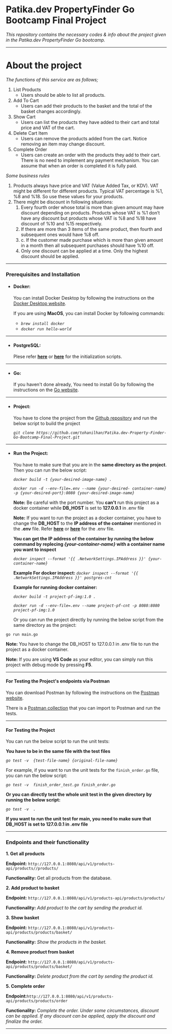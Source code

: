 
# Patika.dev PropertyFinder Go Bootcamp Final Project

*This repository contains the necessary codes &amp; info about the project given in the Patika.dev PropertyFinder Go bootcamp.*

---

# About the project

*The functions of this service are as follows;*

1. List Products
   - Users should be able to list all products.
2. Add To Cart
   - Users can add their products to the basket and the total of the basket changes accordingly.
3. Show Cart
   - Users can list the products they have added to their cart and total price and VAT of the cart.
4. Delete Cart Item
   - Users can remove the products added from the cart. Notice removing an item may change discount.
5. Complete Order
   - Users can create an order with the products they add to their cart. There is no need to implement any payment mechanism. You can assume that when an order is completed it is fully paid.

*Some business rules*

1. Products always have price and VAT (Value Added Tax, or KDV). VAT might be different for different products. Typical VAT percentage is %1, %8 and %18. So use these values for your products.
2. There might be discount in following situations:
   1.  Every fourth order whose total is more than given amount may have discount
depending on products. Products whose VAT is %1 don’t have any discount but products whose VAT is %8 and %18 have discount of %10 and %15 respectively.
   2. If there are more than 3 items of the same product, then fourth and subsequent ones would have %8 off.
   3. c. If the customer made purchase which is more than given amount in a month then all subsequent purchases should have %10 off.
   4. Only one discount can be applied at a time. Only the highest discount should be applied.

---

### Prerequisites and Installation

- #### **Docker:** 
  You can install Docker Desktop by following the instructions on the [Docker Desktop website](https://desktop.docker.com/).

  If you are using **MacOS**, you can install Docker by following commands:
    - *`brew install docker`*
    - *`docker run hello-world`*
  
 ---

- #### **PostgreSQL:**

  Plese refer [**here**](docs/README.md) or [**here**](https://github.com/tohanilhan/Patika.dev-Property-Finder-Go-Bootcamp-Final-Project/blob/main/docs/README.md) for the initialization scripts.

---

- #### **Go:**
  
  If you haven't done already, You need to install Go by following the instructions on the [Go website](https://golang.org/doc/install).

---

- #### **Project:**
  
  You have to clone the project from the [Github repository](https://github.com/tohanilhan/Patika.dev-Property-Finder-Go-Bootcamp-Final-Project) and run the below script to build the project
   
   *`git clone https://github.com/tohanilhan/Patika.dev-Property-Finder-Go-Bootcamp-Final-Project.git`*

---

- #### **Run the Project:**

     You have to make sure that you are in the **same directory as the project**. Then you can run the below script:

   *`docker build -t {your-desired-image-name} .`*

   *`docker run -d --env-file=.env --name {your-desired- container-name} -p {your-desired-port}:8080 {your-desired-image-name}`*

   **Note:** Be careful with the port number. You **can't** run this project as a docker container while **DB_HOST** is set to **127.0.0.1** in .env file
   
   **Note:** If you want to run the project as a docker container, you have to change the **DB_HOST** to the **IP address of the container** mentioned in the **.env** file. Refer [**here**](.env) or [**here**](https://github.com/tohanilhan/Patika.dev-Property-Finder-Go-Bootcamp-Final-Project/blob/main/.env) for the .env file.

   **You can get the IP address of the container by running the below command by replecing *{your-container-name}* with a container name you want to inspect**

   *`docker inspect --format '{{ .NetworkSettings.IPAddress }}' {your-container-name}`* 
      
   **Example For docker inspect:**
   *`docker inspect --format '{{ .NetworkSettings.IPAddress }}' postgres-cnt`*


   **Example for running docker container:**

   *`docker build -t project-pf-img:1.0 .`*

   *`docker run -d --env-file=.env --name project-pf-cnt -p 8080:8080 project-pf-img:1.0`*

   
  Or you can run the project directly by running the below script from the same directory as the project:
    
`go run main.go`
    
**Note:** You have to change the DB_HOST to 127.0.0.1 in .env file to run the project as a docker container.

**Note:** If you are using **VS Code** as your editor, you can simply run this project with debug mode by pressing **F5**.

---

#### **For Testing the Project's endpoints via Postman**

   You can download Postman by following the instructions on the [Postman website](https://www.getpostman.com/).
 
   There is a [Postman collection](https://github.com/tohanilhan/Patika.dev-Property-Finder-Go-Bootcamp-Final-Project/blob/main/docs/PropertyFinder-FinalProject.postman_collection.json) that you can import to Postman and run the tests.

---

#### **For Testing the Project**
     
  You can run the below script to run the unit tests:
  
  **You have to be in the same file with the test files**


   *`go test -v  {test-file-name} {original-file-name}`*

For example, if you want to run the unit tests for the `finish_order.go` file, you can run the below script:

*`go test -v  finish_order_test.go finish_order.go`*

**Or you can directly test the whole unit test in the given directory by running the below script:**

*`go test -v  .`*

**If you want to run the unit test for main, you need to make sure that DB_HOST is set to 127.0.0.1 in .env file**

---

### Endpoints and their functionality

 
  
**1. Get all products**
   
**Endpoint:** `http://127.0.0.1:8080/api/v1/products-api/products//products/`

**Functionality:**
Get all products from the database.

**2. Add product to basket**
   
**Endpoint:** `http://127.0.0.1:8080/api/v1/products-api/products/products/`

**Functionality:** *Add product to the cart by sending the product id.*

**3. Show basket**
   
**Endpoint:** `http://127.0.0.1:8080/api/v1/products-api/products/products/basket/`

**Functionality:** *Show the products in the basket.*

**4. Remove product from basket**
   
**Endpoint:** `http://127.0.0.1:8080/api/v1/products-api/products/products/basket/`

**Functionality:** *Delete product from the cart by sending the product id.*

**5. Complete order**
   
**Endpoint:**`http://127.0.0.1:8080/api/v1/products-api/products/products/order`

**Functionality:** *Complete the order. Under some circumstances, discount can be applied. If any discount can be applied, apply the discount and finalize the order.*

---